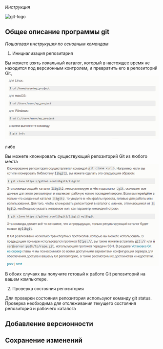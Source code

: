 *Инструкция*  

![git-logo](../%D1%81%D0%B5%D0%BC%D0%B8%D0%BD%D0%B0%D1%804/git-logo.png)





## Общее описание программы git
*Пошаговая инструкуция по основным командам*

1. Инициализация репозитария

 Вы можете взять локальный каталог, который в настоящее время не находится под версионным контролем, и превратить его в репозиторий Git,
 ![создание](%D1%81%D0%BE%D0%B7%D0%B4%D0%B0%D0%BD%D0%B8%D0%B5.png)

 
  либо


Вы можете клонировать существующий репозиторий Git из любого места
![клонирование](%D0%BA%D0%BB%D0%BE%D0%BD%D0%B8%D1%80%D0%BE%D0%B2%D0%B0%D0%BD%D0%B8%D0%B5.png)

В обоих случаях вы получите готовый к работе Git репозиторий на вашем компьютере.


2. Проверка состояния репозитория

Для проверки состояния репозитория используют команду git status. Проверка необходима для отслеживания текущего состояния репозитория и рабочего каталога  

## Добавление версионности 

## Сохранение изменений 

